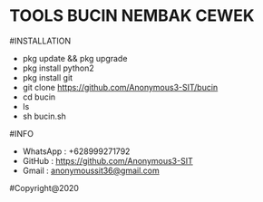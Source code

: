 # TOOLS BUCIN NEMBAK CEWEK


#INSTALLATION
- pkg update && pkg upgrade
- pkg install python2
- pkg install git
- git clone https://github.com/Anonymous3-SIT/bucin
- cd bucin
- ls
- sh bucin.sh


#INFO
- WhatsApp : +628999271792
- GitHub   : https://github.com/Anonymous3-SIT
- Gmail    : anonymoussit36@gmail.com


#Copyright@2020
